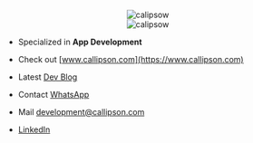 <div align="center">
  <br />
  <img
    src="https://github-readme-stats.vercel.app/api/top-langs?username=calipsow&show_icons=true&locale=en&layout=compact"
    alt="calipsow"
  />
  <br />
  <img
    src="https://github-readme-streak-stats.herokuapp.com?user=calipsow"
    alt="calipsow"
  />
  <br />
</div>


- Specialized in **App Development**

- Check out [www.callipson.com](https://www.callipson.com)

- Latest [Dev Blog](https://callipson.com/blog/development)

- Contact [WhatsApp](https://wa.me/message/QZ7KU4ISEPIZO1)

- Mail [development@callipson.com](mailto:development@callipson.com)

- [LinkedIn](https://www.linkedin.com/in/dennis-wilke-646691243?utm_source=share&utm_campaign=share_via&utm_content=profile&utm_medium=ios_app)



